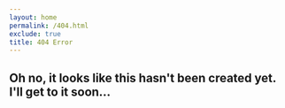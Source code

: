 ```yaml
---
layout: home
permalink: /404.html
exclude: true
title: 404 Error
---
```


<h2>Oh no, it looks like this hasn't been created yet. I'll get to it soon...</h2>
